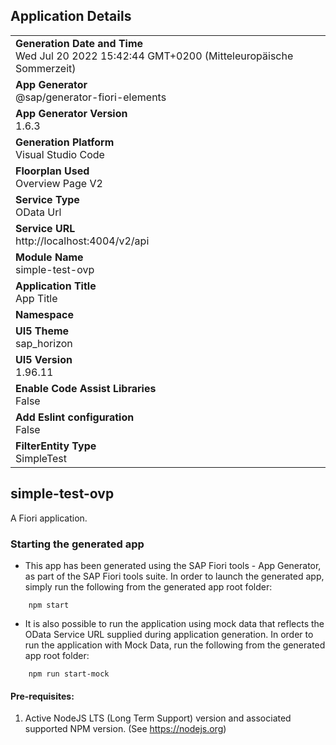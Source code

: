 ## Application Details
|               |
| ------------- |
|**Generation Date and Time**<br>Wed Jul 20 2022 15:42:44 GMT+0200 (Mitteleuropäische Sommerzeit)|
|**App Generator**<br>@sap/generator-fiori-elements|
|**App Generator Version**<br>1.6.3|
|**Generation Platform**<br>Visual Studio Code|
|**Floorplan Used**<br>Overview Page V2|
|**Service Type**<br>OData Url|
|**Service URL**<br>http://localhost:4004/v2/api
|**Module Name**<br>simple-test-ovp|
|**Application Title**<br>App Title|
|**Namespace**<br>|
|**UI5 Theme**<br>sap_horizon|
|**UI5 Version**<br>1.96.11|
|**Enable Code Assist Libraries**<br>False|
|**Add Eslint configuration**<br>False|
|**FilterEntity Type**<br>SimpleTest|

## simple-test-ovp

A Fiori application.

### Starting the generated app

-   This app has been generated using the SAP Fiori tools - App Generator, as part of the SAP Fiori tools suite.  In order to launch the generated app, simply run the following from the generated app root folder:

```
    npm start
```

- It is also possible to run the application using mock data that reflects the OData Service URL supplied during application generation.  In order to run the application with Mock Data, run the following from the generated app root folder:

```
    npm run start-mock
```

#### Pre-requisites:

1. Active NodeJS LTS (Long Term Support) version and associated supported NPM version.  (See https://nodejs.org)



